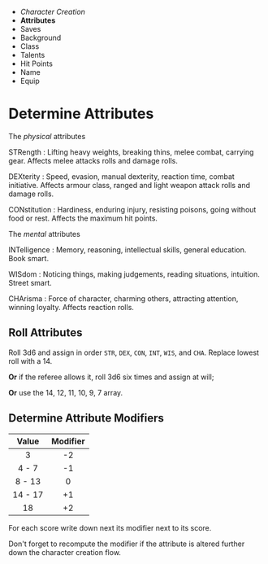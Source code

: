 
<!-- .margin.compass -->
* _Character Creation_
* **Attributes**
* Saves
* Background
* Class
* Talents
* Hit Points
* Name
* Equip



# Determine Attributes

The _physical_ attributes

STRength
: Lifting heavy weights, breaking thins, melee combat, carrying gear. Affects melee attacks rolls and damage rolls.

DEXterity
: Speed, evasion, manual dexterity, reaction time, combat initiative. Affects armour class, ranged and light weapon attack rolls and damage rolls.

CONstitution
: Hardiness, enduring injury, resisting poisons, going without food or rest. Affects the maximum hit points.

The _mental_ attributes

INTelligence
: Memory, reasoning, intellectual skills, general education. Book smart.

WISdom
: Noticing things, making judgements, reading situations, intuition. Street smart.

CHArisma
: Force of character, charming others, attracting attention, winning loyalty. Affects reaction rolls.

## Roll Attributes

Roll 3d6 and assign in order `STR`, `DEX`, `CON`, `INT`, `WIS`, and `CHA`. Replace lowest roll with a 14.

**Or** if the referee allows it, roll 3d6 six times and assign at will;

**Or** use the 14, 12, 11, 10, 9, 7 array.

## Determine Attribute Modifiers

<!-- .half-left.compact -->
| Value   | Modifier |
|:-------:|:--------:|
| 3       |       -2 |
| 4 - 7   |       -1 |
| 8 - 13  |        0 |
| 14 - 17 |       +1 |
| 18      |       +2 |

For each score write down next its modifier next to its score.

Don't forget to recompute the modifier if the attribute is altered further down the character creation flow.

